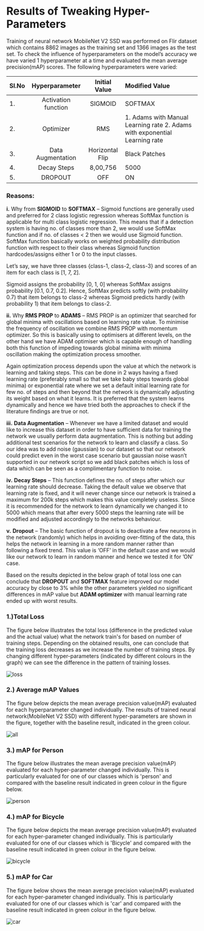 # **Results of Tweaking Hyper-Parameters**

Training of neural network MobileNet V2 SSD was performed on Flir dataset which contains 8862 images as the training set and 1366 images as the test set. To check the influence of hyperparameters on the model’s accuracy we have varied 1 hyperparameter at a time and evaluated the mean average precision(mAP) scores. The following hyperparameters were varied: 

| Sl.No |   Hyperparameter    |  Initial Value  | Modified Value                                               |
| ----- | :-----------------: | :-------------: | :----------------------------------------------------------- |
| 1.    | Activation function |     SIGMOID     | SOFTMAX                                                      |
| 2.    |      Optimizer      |       RMS       | 1. Adams with Manual Learning rate                                              2. Adams with exponential Learning rate |
| 3.    |  Data Augmentation  | Horizontal Flip | Black Patches                                                |
| 4.    |     Decay Steps     |    8,00,756     | 5000                                                         |
| 5.    |       DROPOUT       |       OFF       | ON                                                           |

### Reasons:

**i.** Why from **SIGMOID** to **SOFTMAX** – Sigmoid functions are generally used and preferred for 2 class logistic regression whereas SoftMax function is applicable for multi class logistic regression. This means that if a detection system is having no. of classes more than 2, we would use SoftMax function and if no. of classes < 2 then we would use Sigmoid function. SoftMax function basically works on weighted probability distribution function with respect to their class whereas Sigmoid function hardcodes/assigns either 1 or 0 to the input classes.

Let’s say, we have three classes {class-1, class-2, class-3} and scores of an item for each class is [1, 7, 2].

Sigmoid assigns the probability [0, 1, 0] whereas SoftMax assigns probability [0.1, 0.7, 0.2]. Hence, SoftMax predicts softly (with probability 0.7) that item belongs to class-2 whereas Sigmoid predicts hardly (with probability 1) that item belongs to class-2.

**ii.** Why **RMS PROP** to **ADAMS** – RMS PROP is an optimizer that searched for global minima with oscillations based on learning rate value. To minimise the frequency of oscillation we combine RMS PROP with momentum optimizer. So this is basically using to optimisers at different levels, on the other hand we have ADAM optimiser which is capable enough of handling both this function of impeding towards global minima with minima oscillation making the optimization process smoother.

Again optimization process depends upon the value at which the network is learning and taking steps. This can be done in 2 ways having a fixed learning rate (preferably small so that we take baby steps towards global minima) or exponential rate where we set a default initial learning rate for few no. of steps and then beyond that the network is dynamically adjusting its weight based on what it learns. It is preferred that the system learns dynamically and hence we have tried both the approaches to check if the literature findings are true or not.

**iii.** **Data Augmentation** – Whenever we have a limited dataset and would like to increase this dataset in order to have sufficient data for training the network we usually perform data augmentation. This is nothing but adding additional test scenarios for the network to learn and classify a class. So our idea was to add noise (gaussian) to our dataset so that our network could predict even in the worst case scenario but gaussian noise wasn’t supported in our network script so we add black patches which is loss of data which can be seen as a complimentary function to noise.

**iv.** **Decay Steps** – This function defines the no. of steps after which our learning rate should decrease. Taking the default value we observe that learning rate is fixed, and it will never change since our network is trained a maximum for 200k steps which makes this value completely useless. Since it is recommended for the network to learn dynamically we changed it to 5000 which means that after every 5000 steps the learning rate will be modified and adjusted accordingly to the networks behaviour.

**v.** **Dropout** – The basic function of dropout is to deactivate a few neurons in the network (randomly) which helps in avoiding over-fitting of the data, this helps the network in learning in a more random manner rather than following a fixed trend. This value is ‘OFF’ in the default case and we would like our network to learn in random manner and hence we tested it for ’ON’ case.

Based on the results depicted in the below graph of total loss one can conclude that **DROPOUT** and **SOFTMAX** feature improved our model accuracy by close to 3% while the other parameters yielded no significant differences in mAP value but **ADAM optimizer** with manual learning rate ended up with worst results.  

### 1.)**Total Loss**

The figure below illustrates the total loss (difference in the predicted value and the actual value) what the network train's for based on number of training steps. Depending on the obtained results, one can conclude that the training loss decreases as we increase the number of training steps. By changing different hyper-parameters (indicated by different colours in the graph) we can see the difference in the pattern of training losses.

![loss](doc_images/Total_Loss.jpeg)

 

### 2.) **Average mAP Values**

The figure below depicts the mean average precision value(mAP) evaluated for each hyperparameter changed individually. The results of trained neural network(MobileNet V2 SSD) with different hyper-parameters are shown in the figure, together with the baseline result, indicated in the green colour.

![all](doc_images/Avg_mAP.jpeg)

 

### 3.) **mAP for Person**

The figure below illustrates the mean average precision value(mAP) evaluated for each hyper-parameter changed individually. This is particularly evaluated for one of our classes which is 'person' and compared with the baseline result indicated in green colour in the figure below.

![person](doc_images/mAP_person.jpeg)

 

### 4.) **mAP for Bicycle**

The figure below depicts the mean average precision value(mAP) evaluated for each hyper-parameter changed individually. This is particularly evaluated for one of our classes which is 'Bicycle' and compared with the baseline result indicated in green colour in the figure below.

![bicycle](doc_images/mAP_bicycle.jpeg)

 

### 5.) **mAP for Car**

The figure below shows the mean average precision value(mAP) evaluated for each hyper-parameter changed individually. This is particularly evaluated for one of our classes which is 'car' and compared with the baseline result indicated in green colour in the figure below.

![car](doc_images/mAP_Car.jpeg)

 

 
